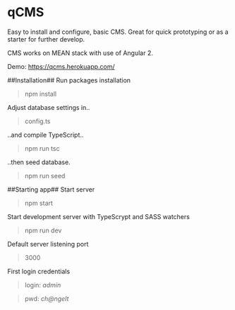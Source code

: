 # qCMS
Easy to install and configure, basic CMS. Great for quick prototyping or as a starter for further develop.

CMS works on MEAN stack with use of Angular 2.

Demo: https://qcms.herokuapp.com/

##Installation##
Run packages installation
>npm install

Adjust database settings in..
>config.ts

..and compile TypeScript..
>npm run tsc

..then seed database.
>npm run seed

##Starting app##
Start server
>npm start

Start development server with TypeScrypt and SASS watchers
>npm run dev

Default server listening port
>3000

First login credentials
>login: *admin*

>pwd: *ch@ngeIt*